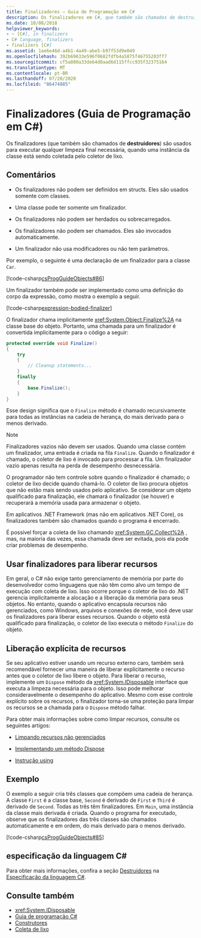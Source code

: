 ```yaml
---
title: Finalizadores – Guia de Programação em C#
description: Os finalizadores em C#, que também são chamados de destruidores, executam qualquer limpeza final necessária quando uma instância de classe está sendo coletada pelo coletor de lixo.
ms.date: 10/08/2018
helpviewer_keywords:
- ~ [C#], in finalizers
- C# language, finalizers
- finalizers [C#]
ms.assetid: 1ae6e46d-a4b1-4a49-abe5-b97f53d9e049
ms.openlocfilehash: 392b69633e596f0682fdfb4a5875f46755203ff7
ms.sourcegitcommit: cf5a800a33de64d0aad6d115ffcc935f32375164
ms.translationtype: MT
ms.contentlocale: pt-BR
ms.lasthandoff: 07/20/2020
ms.locfileid: "86474885"
---
```

# <a name="finalizers-c-programming-guide"></a>Finalizadores (Guia de Programação em C#)
Os finalizadores (que também são chamados de **destruidores**) são usados para executar qualquer limpeza final necessária, quando uma instância da classe está sendo coletada pelo coletor de lixo.  
  
## <a name="remarks"></a>Comentários  
  
- Os finalizadores não podem ser definidos em structs. Eles são usados somente com classes.  
  
- Uma classe pode ter somente um finalizador.  
  
- Os finalizadores não podem ser herdados ou sobrecarregados.  
  
- Os finalizadores não podem ser chamados. Eles são invocados automaticamente.  
  
- Um finalizador não usa modificadores ou não tem parâmetros.  
  
 Por exemplo, o seguinte é uma declaração de um finalizador para a classe `Car`.
  
 [!code-csharp[csProgGuideObjects#86](~/samples/snippets/csharp/VS_Snippets_VBCSharp/csProgGuideObjects/CS/Objects.cs#86)]  

Um finalizador também pode ser implementado como uma definição do corpo da expressão, como mostra o exemplo a seguir.

[!code-csharp[expression-bodied-finalizer](../../../../samples/snippets/csharp/programming-guide/classes-and-structs/expr-bodied-destructor.cs#1)]  
  
 O finalizador chama implicitamente <xref:System.Object.Finalize%2A> na classe base do objeto. Portanto, uma chamada para um finalizador é convertida implicitamente para o código a seguir:  
  
```csharp  
protected override void Finalize()  
{  
    try  
    {  
        // Cleanup statements...  
    }  
    finally  
    {  
        base.Finalize();  
    }  
}  
```  
  
 Esse design significa que o `Finalize` método é chamado recursivamente para todas as instâncias na cadeia de herança, do mais derivado para o menos derivado.  
  
> [!NOTE]
> Finalizadores vazios não devem ser usados. Quando uma classe contém um finalizador, uma entrada é criada na fila `Finalize`. Quando o finalizador é chamado, o coletor de lixo é invocado para processar a fila. Um finalizador vazio apenas resulta na perda de desempenho desnecessária.  
  
 O programador não tem controle sobre quando o finalizador é chamado; o coletor de lixo decide quando chamá-lo. O coletor de lixo procura objetos que não estão mais sendo usados pelo aplicativo. Se considerar um objeto qualificado para finalização, ele chamará o finalizador (se houver) e recuperará a memória usada para armazenar o objeto.

 Em aplicativos .NET Framework (mas não em aplicativos .NET Core), os finalizadores também são chamados quando o programa é encerrado.
  
 É possível forçar a coleta de lixo chamando <xref:System.GC.Collect%2A> , mas, na maioria das vezes, essa chamada deve ser evitada, pois ela pode criar problemas de desempenho.  
  
## <a name="using-finalizers-to-release-resources"></a>Usar finalizadores para liberar recursos  
 Em geral, o C# não exige tanto gerenciamento de memória por parte do desenvolvedor como linguagens que não têm como alvo um tempo de execução com coleta de lixo. Isso ocorre porque o coletor de lixo do .NET gerencia implicitamente a alocação e a liberação da memória para seus objetos. No entanto, quando o aplicativo encapsula recursos não gerenciados, como Windows, arquivos e conexões de rede, você deve usar os finalizadores para liberar esses recursos. Quando o objeto está qualificado para finalização, o coletor de lixo executa o método `Finalize` do objeto.
  
## <a name="explicit-release-of-resources"></a>Liberação explícita de recursos  
 Se seu aplicativo estiver usando um recurso externo caro, também será recomendável fornecer uma maneira de liberar explicitamente o recurso antes que o coletor de lixo libere o objeto. Para liberar o recurso, implemente um `Dispose` método da <xref:System.IDisposable> interface que executa a limpeza necessária para o objeto. Isso pode melhorar consideravelmente o desempenho do aplicativo. Mesmo com esse controle explícito sobre os recursos, o finalizador torna-se uma proteção para limpar os recursos se a chamada para o `Dispose` método falhar.  
  
 Para obter mais informações sobre como limpar recursos, consulte os seguintes artigos:  
  
- [Limpando recursos não gerenciados](../../../standard/garbage-collection/unmanaged.md)  
  
- [Implementando um método Dispose](../../../standard/garbage-collection/implementing-dispose.md)  
  
- [Instrução using](../../language-reference/keywords/using-statement.md)  
  
## <a name="example"></a>Exemplo  
 O exemplo a seguir cria três classes que compõem uma cadeia de herança. A classe `First` é a classe base, `Second` é derivado de `First` e `Third` é derivado de `Second`. Todas as três têm finalizadores. Em `Main`, uma instância da classe mais derivada é criada. Quando o programa for executado, observe que os finalizadores das três classes são chamados automaticamente e em ordem, do mais derivado para o menos derivado.  
  
 [!code-csharp[csProgGuideObjects#85](~/samples/snippets/csharp/VS_Snippets_VBCSharp/csProgGuideObjects/CS/Objects.cs#85)]  
  
## <a name="c-language-specification"></a>especificação da linguagem C#  

Para obter mais informações, confira a seção [Destruidores](~/_csharplang/spec/classes.md#destructors) na [Especificação da linguagem C#](/dotnet/csharp/language-reference/language-specification/introduction).
  
## <a name="see-also"></a>Consulte também

- <xref:System.IDisposable>
- [Guia de programação C#](../index.md)
- [Construtores](./constructors.md)
- [Coleta de lixo](../../../standard/garbage-collection/index.md)
